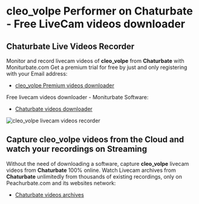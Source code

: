 # cleo_volpe Performer on Chaturbate - Free LiveCam videos downloader

## Chaturbate Live Videos Recorder

Monitor and record livecam videos of **cleo_volpe** from **Chaturbate** with Moniturbate.com
Get a premium trial for free by just and only registering with your Email address:
* [cleo_volpe Premium videos downloader](https://moniturbate.com/request-demo-licence-key.html)

Free livecam videos downloader - Moniturbate Software:
* [Chaturbate videos downloader](https://moniturbate.com/moniturbate-download-software.html)

![cleo_volpe livecam videos recorder](https://peachurnet.com/templates/moniturbate-software.png)


## Capture cleo_volpe videos from the Cloud and watch your recordings on Streaming

Without the need of downloading a software, capture **cleo_volpe** livecam videos from **Chaturbate** 100% online.
Watch Livecam archives from **Chaturbate** unlimitedly from thousands of existing recordings, only on Peachurbate.com and its websites network:
* [Chaturbate videos archives](https://peachurnet.com/)